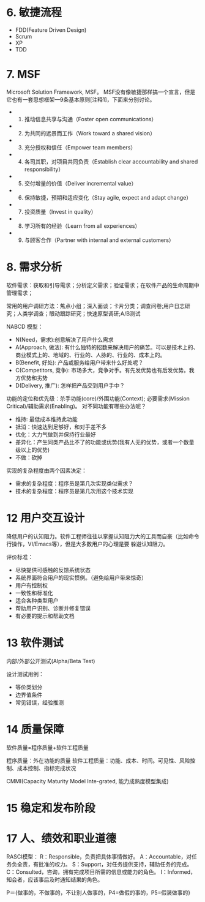 # 6. 敏捷流程

- FDD(Feature Driven Design)
- Scrum
- XP
- TDD

# 7. MSF
Microsoft Solution Framework, MSF。 MSF没有像敏捷那样搞一个宣言，但是它也有一套思想框架—9条基本原则[注释1]，下面来分别讨论。

- 1. 推动信息共享与沟通（Foster open communications）
- 2. 为共同的远景而工作（Work toward a shared vision）
- 3. 充分授权和信任（Empower team members）
- 4. 各司其职，对项目共同负责（Establish clear accountability and shared responsibility）
- 5. 交付增量的价值（Deliver incremental value）
- 6. 保持敏捷，预期和适应变化（Stay agile, expect and adapt change）
- 7. 投资质量（Invest in quality）
- 8. 学习所有的经验（Learn from all experiences）
- 9. 与顾客合作（Partner with internal and external customers）


# 8. 需求分析
软件需求：获取和引导需求；分析定义需求；验证需求；在软件产品的生命周期中管理需求；

常用的用户调研方法：焦点小组；深入面谈；卡片分类；调查问卷;用户日志研究；人类学调查；眼动跟踪研究；快速原型调研;A/B测试

NABCD 模型：
- N(Need，需求):创意解决了用户什么需求
- A(Approach, 做法): 有什么独特的招数来解决用户的痛苦。可以是技术上的、商业模式上的、地域的、行业的、人脉的、行业的、成本上的。
- B(Benefit, 好处): 产品或服务给用户带来什么好处呢？
- C(Competitors, 竞争): 市场多大，竞争对手。有先发优势也有后发优势。我方优势和劣势
- D(Delivery, 推广): 怎样把产品交到用户手中？

功能的定位和优先级：杀手功能(core)/外围功能(Context); 必要需求(Mission Critical)/辅助需求(Enabling)。
对不同功能有哪些办法呢？
- 维持: 最低成本维持此功能
- 抵消：快速达到足够好，和对手差不多
- 优化：大力气做到并保持行业最好
- 差异化：产生同类产品比不了的功能或优势(我有人无的优势，或者一个数量级以上的优势)
- 不做：砍掉

实现的复杂程度由两个因素决定：
- 需求的复杂程度：程序员是第几次实现类似需求？
- 技术的复杂程度：程序员是第几次用这个技术实现


# 12 用户交互设计
降低用户的认知阻力。软件工程师往往以掌握认知阻力大的工具而自豪（比如命令行操作，VI/Emacs等），但是大多数用户的心理是要
躲避认知阻力。

评价标准：
- 尽快提供可感触的反馈系统状态
- 系统界面符合用户的现实惯例。（避免给用户带来惊奇）
- 用户有控制权
- 一致性和标准化
- 适合各种类型用户
- 帮助用户识别、诊断并修复错误
- 有必要的提示和帮助文档


# 13 软件测试
内部/外部公开测试(Alpha/Beta Test)

设计测试用例：
- 等价类划分
- 边界值条件
- 常见错误，经验推测


# 14 质量保障

软件质量=程序质量+软件工程质量

程序质量：外在功能的质量
软件工程质量：功能、成本、时间。可见性、风险控制、成本控制、指标完成状况

CMMI(Capacity Maturity Model Inte-grated, 能力成熟度模型集成)

# 15 稳定和发布阶段

# 17 人、绩效和职业道德

RASCI模型：
R：Responsible，负责把具体事情做好。
A：Accountable，对任务负全责，有批准的权力。
S：Support，对任务提供支持，辅助任务的完成。
C：Consulted，咨询，拥有完成项目所需的信息或能力的角色。
I：Informed，知会者，应该事后及时通知结果的角色。

P＝{做事的，不做事的，不让别人做事的，P4=做假的事的，P5=假装做事的}
